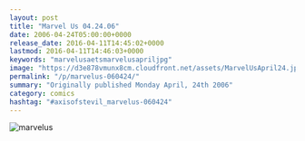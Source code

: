 ```yaml
---
layout: post
title: "Marvel Us 04.24.06"
date: 2006-04-24T05:00:00+0000
release_date: 2016-04-11T14:45:02+0000
lastmod: 2016-04-11T14:46:03+0000
keywords: "marvelusaetsmarvelusapriljpg"
image: "https://d3e878vmunx8cm.cloudfront.net/assets/MarvelUsApril24.jpg"
permalink: "/p/marvelus-060424/"
summary: "Originally published Monday April, 24th 2006"
category: comics
hashtag: "#axisofstevil_marvelus-060424"
---
```


![marvelus](https://d3e878vmunx8cm.cloudfront.net/assets/MarvelUsApril24.jpg)
